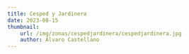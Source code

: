 ```yaml
---
title: Cesped y Jardinera
date: 2023-08-15
thumbnail:
    url: /img/zonas/cespedjardinera/cespedjardinera.jpg
    author: Álvaro Castellano
---
```



